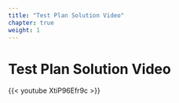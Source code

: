 ```yaml
---
title: "Test Plan Solution Video"
chapter: true
weight: 1
---
```


# Test Plan Solution Video

{{< youtube XtiP96Efr9c >}}